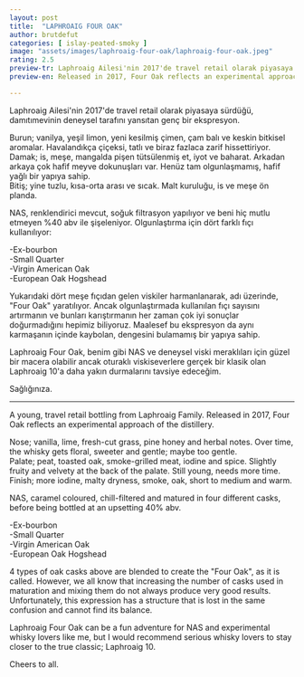 ```yaml
---
layout: post
title:  "LAPHROAIG FOUR OAK"
author: brutdefut
categories: [ islay-peated-smoky ]
image: "assets/images/laphroaig-four-oak/laphroaig-four-oak.jpeg"
rating: 2.5
preview-tr: Laphroaig Ailesi'nin 2017'de travel retail olarak piyasaya sürdüğü genç ekspresyon.     
preview-en: Released in 2017, Four Oak reflects an experimental approach from The Laphroaig Distillery. 

---
```


Laphroaig Ailesi'nin 2017'de travel retail olarak piyasaya sürdüğü, damıtımevinin deneysel tarafını yansıtan genç bir ekspresyon.  

Burun; vanilya, yeşil limon, yeni kesilmiş çimen, çam balı ve keskin bitkisel aromalar. Havalandıkça çiçeksi, tatlı ve biraz fazlaca zarif hissettiriyor.  
Damak; is, meşe, mangalda pişen tütsülenmiş et, iyot ve baharat. Arkadan arkaya çok hafif meyve dokunuşları var. Henüz tam olgunlaşmamış, hafif yağlı bir yapıya sahip.  
Bitiş; yine tuzlu, kısa-orta arası ve sıcak. Malt kuruluğu, is ve meşe ön planda.  

NAS, renklendirici mevcut, soğuk filtrasyon yapılıyor ve beni hiç mutlu etmeyen %40 abv ile şişeleniyor. Olgunlaştırma için dört farklı fıçı kullanılıyor:   

-Ex-bourbon  
-Small Quarter  
-Virgin American Oak  
-European Oak Hogshead  

Yukarıdaki dört meşe fıçıdan gelen viskiler harmanlanarak, adı üzerinde, "Four Oak" yaratılıyor. Ancak olgunlaştırmada kullanılan fıçı sayısını artırmanın ve bunları karıştırmanın her zaman çok iyi sonuçlar doğurmadığını hepimiz biliyoruz. Maalesef bu ekspresyon da aynı karmaşanın içinde kaybolan, dengesini bulamamış bir yapıya sahip.  

Laphroaig Four Oak, benim gibi NAS ve deneysel viski meraklıları için güzel bir macera olabilir ancak oturaklı viskiseverlere gerçek bir klasik olan Laphroaig 10'a daha yakın durmalarını tavsiye edeceğim.  

Sağlığınıza. 
 
-----------------------------------------------

<p id="english"></p>

A young, travel retail bottling from Laphroaig Family. Released in 2017, Four Oak reflects an experimental approach of the distillery.  
 
Nose; vanilla, lime, fresh-cut grass, pine honey and herbal notes. Over time, the whisky gets floral, sweeter and gentle; maybe too gentle.  
Palate; peat, toasted oak, smoke-grilled meat, iodine and spice. Slightly fruity and velvety at the back of the palate. Still young, needs more time.  
Finish; more iodine, malty dryness, smoke, oak, short to medium and warm.  

NAS, caramel coloured, chill-filtered and matured in four different casks, before being bottled at an upsetting 40% abv.  

-Ex-bourbon  
-Small Quarter  
-Virgin American Oak  
-European Oak Hogshead   

4 types of oak casks above are blended to create the "Four Oak", as it is called. However, we all know that increasing the number of casks used in maturation and mixing them do not always produce very good results. Unfortunately, this expression has a structure that is lost in the same confusion and cannot find its balance.  

Laphroaig Four Oak can be a fun adventure for NAS and experimental whisky lovers like me, but I would recommend serious whisky lovers to stay closer to the true classic; Laphroaig 10.  

Cheers to all.       
  
